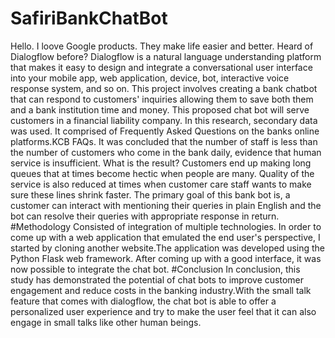 # SafiriBankChatBot
Hello. I loove Google products. They make life easier and better. Heard of Dialogflow before? Dialogflow is a natural language understanding platform that makes it easy to design and integrate a conversational user interface into your mobile app, web application, device, bot, interactive voice response system, and so on. This project involves creating a bank chatbot that can respond to customers' inquiries allowing them to save both them and a bank institution time and money. This proposed chat bot will serve customers in a financial liability company. 
In this research, secondary data was used. It comprised of Frequently Asked Questions on the banks online platforms.KCB FAQs. It was concluded that the number of staff is less than the number of customers who come in the bank daily, evidence that human service is insufficient. What is the result? Customers end up making long queues that at times become hectic when people are many. Quality of the service is also reduced at times when customer care staff wants to make sure these lines shrink faster. The primary goal of this bank bot is, a customer can interact with mentioning their queries in plain English and the bot can resolve their queries with appropriate response in return.
#Methodology
Consisted of integration of multiple technologies. In order to come up with a web application that emulated the end user's perspective, I started by cloning another website.The application was developed using the Python Flask web 
framework. After coming up with a good interface, it was now possible to integrate the chat bot.
#Conclusion
In conclusion, this study has demonstrated the potential of chat bots to improve customer 
engagement and reduce costs in the banking industry.With the small talk feature that comes with dialogflow, the chat bot is able to offer a 
personalized user experience and try to make the user feel that it can also engage in small 
talks like other human beings.
